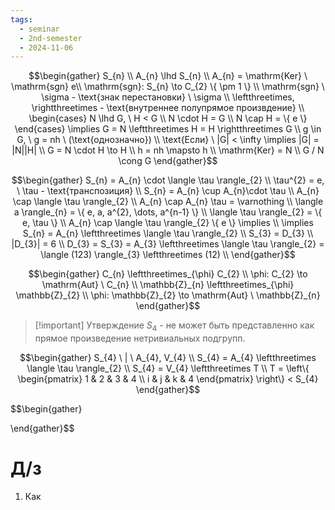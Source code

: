 ```yaml
---
tags:
  - seminar
  - 2nd-semester
  - 2024-11-06
---
```

$$\begin{gather}
S_{n} \\
A_{n} \lhd S_{n} \\
A_{n} = \mathrm{Ker} \ \mathrm{sgn} e\\
\mathrm{sgn}: S_{n} \to C_{2} \{ \pm 1 \} \\
\mathrm{sgn} \ \sigma - \text{знак перестановки} \ \sigma \\
\leftthreetimes, \rightthreetimes - \text{внутреннее полупрямое произвдение} \\
\begin{cases}
N \lhd G, \ H < G \\
N \cdot H = G \\
N \cap H = \{ e \}
\end{cases} \implies G = N \leftthreetimes H = H \rightthreetimes G \\
g \in G, \ g = nh \ (\text{однозначно}) \\
\text{Если} \ |G| < \infty \implies |G| = |N||H| \\
G = N \cdot H \to H \\
h = nh \mapsto h \\
\mathrm{Ker} = N \\
G / N \cong G
\end{gather}$$

$$\begin{gather}
S_{n} = A_{n} \cdot \langle \tau \rangle_{2} \\
\tau^{2} = e, \ \tau - \text{транспозиция} \\
S_{n} = A_{n} \cup A_{n}\cdot \tau \\
A_{n} \cap \langle \tau \rangle_{2}  \\
A_{n} \cap A_{n} \tau = \varnothing \\
\langle a \rangle_{n} = \{ e, a, a^{2}, \dots, a^{n-1} \} \\
\langle \tau \rangle_{2} = \{ e, \tau \} \\
A_{n} \cap \langle \tau \rangle_{2} \{ e \} \implies \\
\implies S_{n} = A_{n} \leftthreetimes \langle \tau \rangle_{2} \\
S_{3} = D_{3} \\
|D_{3}| = 6 \\
D_{3} = S_{3} = A_{3} \leftthreetimes \langle \tau \rangle_{2} = \langle (123) \rangle_{3} \leftthreetimes (12) \\
\end{gather}$$

$$\begin{gather}
C_{n} \leftthreetimes_{\phi} C_{2} \\
\phi: C_{2} \to \mathrm{Aut} \ C_{n} \\
\mathbb{Z}_{n} \leftthreetimes_{\phi} \mathbb{Z}_{2} \\
\phi: \mathbb{Z}_{2} \to \mathrm{Aut} \ \mathbb{Z}_{n}
\end{gather}$$

> [!important] Утверждение
> $S_{4}$ - не может быть представленно как прямое произведение нетривиальных подгрупп.

$$\begin{gather}
S_{4} \ | \ A_{4}, V_{4} \\
S_{4} = A_{4} \leftthreetimes \langle \tau \rangle_{2} \\
S_{4} = V_{4} \leftthreetimes T \\
T = \left\{ \begin{pmatrix}
1 & 2 & 3 & 4 \\
i & j & k & 4
\end{pmatrix} \right\} < S_{4}
\end{gather}$$


$$\begin{gather}

\end{gather}$$

# Д/з

1. Как 
